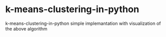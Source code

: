 # k-means-clustering-in-python
k-means-clustering-in-python
simple implemantation with visualization of the above algorithm
